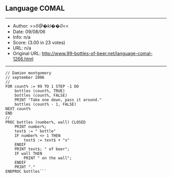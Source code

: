 
## Language COMAL ##
---
- Author: >>_I)@�kl��(I_<<
- Date: 09/08/06
- Info: n/a
- Score:  (3.00 in 23 votes)
- URL: n/a
- Original URL: http://www.99-bottles-of-beer.net/language-comal-1266.html
---

```// 99 bottles of beer
// Damien montgomery
// september 2006
//
FOR count% := 99 TO 1 STEP -1 DO
    bottles (count%, TRUE)
    bottles (count%, FALSE)
    PRINT "Take one down, pass it around."
    bottles (count% - 1, FALSE)
NEXT count%
END
//
PROC bottles (number%, wall) CLOSED
    PRINT number%;
    text$ := " bottle"
    IF number% <> 1 THEN
        text$ := text$ + "s"
    ENDIF
    PRINT text$; " of beer";
    IF wall THEN
        PRINT " on the wall";
    ENDIF
    PRINT "."
ENDPROC bottles```
